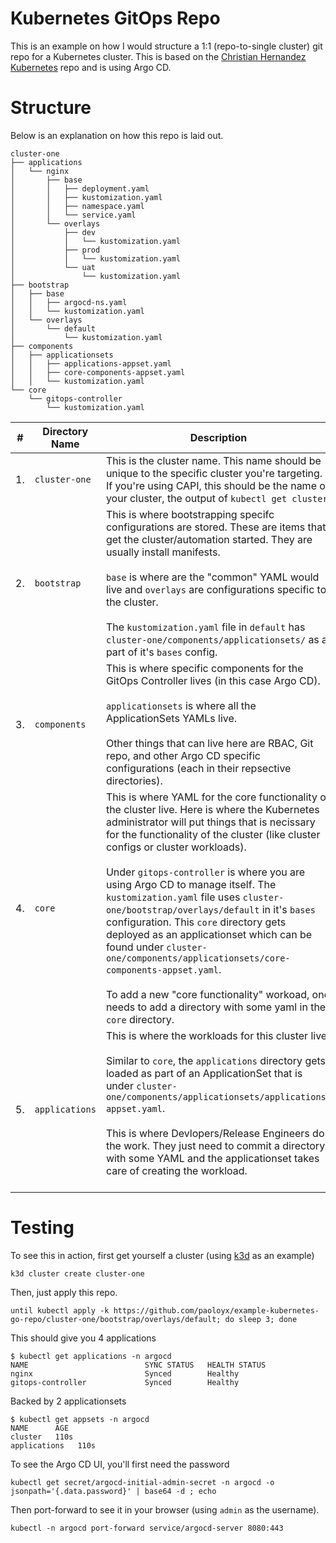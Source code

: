 # Kubernetes GitOps Repo

This is an example on how I would structure a 1:1 (repo-to-single cluster)
git repo for a Kubernetes cluster. This is based on the [Christian Hernandez Kubernetes](https://github.com/christianh814/example-kubernetes-go-repo)
repo and is using Argo CD.

# Structure

Below is an explanation on how this repo is laid out. 

```shell
cluster-one
├── applications
│   └── nginx
│       ├── base
│       │   ├── deployment.yaml
│       │   ├── kustomization.yaml
│       │   ├── namespace.yaml
│       │   └── service.yaml
│       └── overlays
│           ├── dev
│           │   └── kustomization.yaml
│           ├── prod
│           │   └── kustomization.yaml
│           └── uat
│               └── kustomization.yaml
├── bootstrap
│   ├── base
│   │   ├── argocd-ns.yaml
│   │   └── kustomization.yaml
│   └── overlays
│       └── default
│           └── kustomization.yaml
├── components
│   ├── applicationsets
│   │   ├── applications-appset.yaml
│   │   ├── core-components-appset.yaml
│   │   └── kustomization.yaml
└── core
    └── gitops-controller
        └── kustomization.yaml
```

|#|Directory Name|Description|
|---|----------------|-----------------|
| 1. |`cluster-one`| This is the cluster name. This name should be unique to the specific cluster you're targeting. If you're using CAPI, this should be the name of your cluster, the output of `kubectl get cluster`|
| 2. | `bootstrap` | This is where bootstrapping specifc configurations are stored. These are items that get the cluster/automation started. They are usually install manifests.<br /><br />`base` is where are the "common" YAML would live and `overlays` are configurations specific to the cluster.<br /><br />The `kustomization.yaml` file in `default` has `cluster-one/components/applicationsets/` as a part of it's `bases` config.|
| 3. | `components` | This is where specific components for the GitOps Controller lives (in this case Argo CD).<br /><br />`applicationsets` is where all the ApplicationSets YAMLs live.<br /><br />Other things that can live here are RBAC, Git repo, and other Argo CD specific configurations (each in their repsective directories).|
| 4. | `core` | This is where YAML for the core functionality of the cluster live. Here is where the Kubernetes administrator will put things that is necissary for the functionality of the cluster (like cluster configs or cluster workloads).<br /><br />Under `gitops-controller` is where you are using Argo CD to manage itself. The `kustomization.yaml` file uses `cluster-one/bootstrap/overlays/default` in it's `bases` configuration. This `core` directory gets deployed as an applicationset which can be found under `cluster-one/components/applicationsets/core-components-appset.yaml`.<br /><br />To add a new "core functionality" workoad, one needs to add a directory with some yaml in the `core` directory.|
| 5. | `applications` | This is where the workloads for this cluster live.<br /><br />Similar to `core`, the `applications` directory gets loaded as part of an ApplicationSet that is under `cluster-one/components/applicationsets/applications-appset.yaml`.<br /><br />This is where Devlopers/Release Engineers do the work. They just need to commit a directory with some YAML and the applicationset takes care of creating the workload.<br /><br />|

# Testing

To see this in action, first get yourself a cluster (using [k3d](k3d.io) as an example)

```shell
k3d cluster create cluster-one
```

Then, just apply this repo.

```shell
until kubectl apply -k https://github.com/paoloyx/example-kubernetes-go-repo/cluster-one/bootstrap/overlays/default; do sleep 3; done
```

This should give you 4 applications

```shell
$ kubectl get applications -n argocd
NAME                          SYNC STATUS   HEALTH STATUS
nginx                         Synced        Healthy
gitops-controller             Synced        Healthy
```

Backed by 2 applicationsets

```shell
$ kubectl get appsets -n argocd
NAME      AGE
cluster   110s
applications   110s
```

To see the Argo CD UI, you'll first need the password

```shell
kubectl get secret/argocd-initial-admin-secret -n argocd -o jsonpath='{.data.password}' | base64 -d ; echo
```

Then port-forward to see it in your browser (using `admin` as the username).

```shell
kubectl -n argocd port-forward service/argocd-server 8080:443